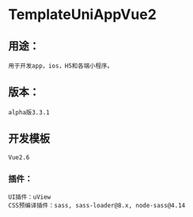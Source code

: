 # TemplateUniAppVue2

## 用途：

```
用于开发app，ios，H5和各端小程序。
```

## 版本：

```
alpha版3.3.1
```

## 开发模板

```
Vue2.6
```

### 插件：

```
UI插件：uView
CSS预编译插件：sass, sass-loader@8.x, node-sass@4.14
```

